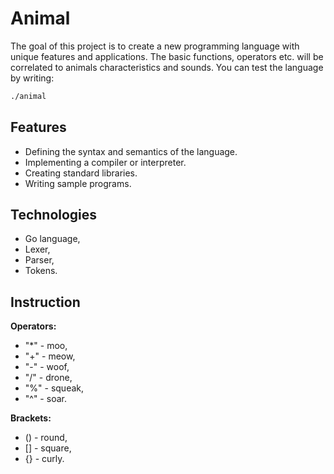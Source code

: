 # Animal

The goal of this project is to create a new programming language with unique features and applications. The basic functions, operators etc. will be correlated to animals characteristics and sounds.
You can test the language by writing:

```bash
./animal
```

## Features

* Defining the syntax and semantics of the language.
* Implementing a compiler or interpreter.
* Creating standard libraries.
* Writing sample programs.

## Technologies

* Go language,
* Lexer,
* Parser,
* Tokens.

## Instruction

**Operators:**

* "*" - moo,
* "+" - meow,
* "-" - woof,
* "/" - drone,
* "%" - squeak,
* "^" - soar.

**Brackets:**

* () - round,
* [] - square,
* {} - curly.
